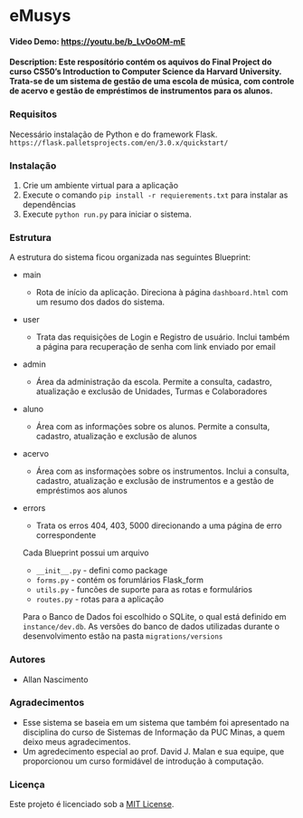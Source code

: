 # eMusys
#### Video Demo: https://youtu.be/b_LvOoOM-mE
#### Description: Este resposítório contém os aquivos do Final Project do curso CS50’s Introduction to Computer Science da Harvard University. Trata-se de um sistema de gestão de uma escola de música, com controle de acervo e gestão de empréstimos de instrumentos para os alunos. 


### Requisitos
Necessário instalação de Python e do framework Flask.
`https://flask.palletsprojects.com/en/3.0.x/quickstart/`


### Instalação
1. Crie um ambiente virtual para a aplicação
2. Execute o comando `pip install -r requierements.txt` para instalar as dependências
3. Execute `python run.py` para iniciar o sistema.
 

### Estrutura
A estrutura do sistema ficou organizada nas seguintes Blueprint:
* main
  - Rota de início da aplicação. Direciona à página `dashboard.html` com um resumo dos dados do sistema.
* user
  - Trata das requisições de Login e Registro de usuário. Inclui também a página para recuperação de senha com link enviado por email
* admin
  - Área da administração da escola. Permite a consulta, cadastro, atualização e exclusão de Unidades, Turmas e Colaboradores
* aluno
  - Área com as informações sobre os alunos. Permite a consulta, cadastro, atualização e exclusão de alunos
* acervo
  - Área com as insformaçòes sobre os instrumentos. Inclui a consulta, cadastro, atualização e exclusão de instrumentos e a gestão de empréstimos aos alunos
* errors
  - Trata os erros 404, 403, 5000 direcionando a uma página de erro correspondente

  Cada Blueprint possui um arquivo
  * `__init__.py` - defini como package
  * `forms.py` - contém os forumlários Flask_form
  * `utils.py` - funcões de suporte para as rotas e formulários
  * `routes.py` - rotas para a aplicação
 
  Para o Banco de Dados foi escolhido o SQLite, o qual está definido em `instance/dev.db`. As versões do banco de dados utilizadas durante o desenvolvimento estão na pasta `migrations/versions`


### Autores
- Allan Nascimento

### Agradecimentos
- Esse sistema se baseia em um sistema que também foi apresentado na disciplina do curso de Sistemas de Informação da PUC Minas, a quem deixo meus agradecimentos.
- Um agredecimento especial ao prof. David J. Malan e sua equipe, que proporcionou um curso formidável de introdução à computação. 

### Licença
Este projeto é licenciado sob a [MIT License](https://github.com/Allandpn/eMusys/blob/main/LICENSE).
